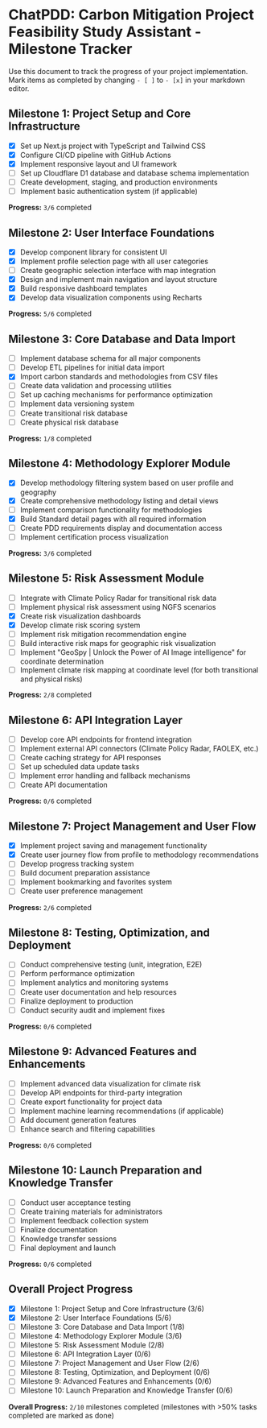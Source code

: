 # ChatPDD: Carbon Mitigation Project Feasibility Study Assistant - Milestone Tracker

Use this document to track the progress of your project implementation. Mark items as completed by changing `- [ ]` to `- [x]` in your markdown editor.

## Milestone 1: Project Setup and Core Infrastructure
- [x] Set up Next.js project with TypeScript and Tailwind CSS
- [x] Configure CI/CD pipeline with GitHub Actions
- [x] Implement responsive layout and UI framework
- [ ] Set up Cloudflare D1 database and database schema implementation
- [ ] Create development, staging, and production environments
- [ ] Implement basic authentication system (if applicable)

**Progress:** `3/6` completed

## Milestone 2: User Interface Foundations
- [x] Develop component library for consistent UI
- [x] Implement profile selection page with all user categories
- [ ] Create geographic selection interface with map integration
- [x] Design and implement main navigation and layout structure
- [x] Build responsive dashboard templates
- [x] Develop data visualization components using Recharts

**Progress:** `5/6` completed

## Milestone 3: Core Database and Data Import
- [ ] Implement database schema for all major components
- [ ] Develop ETL pipelines for initial data import
- [x] Import carbon standards and methodologies from CSV files
- [ ] Create data validation and processing utilities
- [ ] Set up caching mechanisms for performance optimization
- [ ] Implement data versioning system
- [ ] Create transitional risk database
- [ ] Create physical risk database

**Progress:** `1/8` completed

## Milestone 4: Methodology Explorer Module
- [x] Develop methodology filtering system based on user profile and geography
- [x] Create comprehensive methodology listing and detail views
- [ ] Implement comparison functionality for methodologies
- [x] Build Standard detail pages with all required information
- [ ] Create PDD requirements display and documentation access
- [ ] Implement certification process visualization

**Progress:** `3/6` completed

## Milestone 5: Risk Assessment Module
- [ ] Integrate with Climate Policy Radar for transitional risk data
- [ ] Implement physical risk assessment using NGFS scenarios
- [x] Create risk visualization dashboards
- [x] Develop climate risk scoring system
- [ ] Implement risk mitigation recommendation engine
- [ ] Build interactive risk maps for geographic risk visualization
- [ ] Implement "GeoSpy | Unlock the Power of AI Image intelligence" for coordinate determination
- [ ] Implement climate risk mapping at coordinate level (for both transitional and physical risks)

**Progress:** `2/8` completed

## Milestone 6: API Integration Layer
- [ ] Develop core API endpoints for frontend integration
- [ ] Implement external API connectors (Climate Policy Radar, FAOLEX, etc.)
- [ ] Create caching strategy for API responses
- [ ] Set up scheduled data update tasks
- [ ] Implement error handling and fallback mechanisms
- [ ] Create API documentation

**Progress:** `0/6` completed

## Milestone 7: Project Management and User Flow
- [x] Implement project saving and management functionality
- [x] Create user journey flow from profile to methodology recommendations
- [ ] Develop progress tracking system
- [ ] Build document preparation assistance
- [ ] Implement bookmarking and favorites system
- [ ] Create user preference management

**Progress:** `2/6` completed

## Milestone 8: Testing, Optimization, and Deployment
- [ ] Conduct comprehensive testing (unit, integration, E2E)
- [ ] Perform performance optimization
- [ ] Implement analytics and monitoring systems
- [ ] Create user documentation and help resources
- [ ] Finalize deployment to production
- [ ] Conduct security audit and implement fixes

**Progress:** `0/6` completed

## Milestone 9: Advanced Features and Enhancements
- [ ] Implement advanced data visualization for climate risk
- [ ] Develop API endpoints for third-party integration
- [ ] Create export functionality for project data
- [ ] Implement machine learning recommendations (if applicable)
- [ ] Add document generation features
- [ ] Enhance search and filtering capabilities

**Progress:** `0/6` completed

## Milestone 10: Launch Preparation and Knowledge Transfer
- [ ] Conduct user acceptance testing
- [ ] Create training materials for administrators
- [ ] Implement feedback collection system
- [ ] Finalize documentation
- [ ] Knowledge transfer sessions
- [ ] Final deployment and launch

**Progress:** `0/6` completed

## Overall Project Progress
- [x] Milestone 1: Project Setup and Core Infrastructure (3/6)
- [x] Milestone 2: User Interface Foundations (5/6)
- [ ] Milestone 3: Core Database and Data Import (1/8)
- [ ] Milestone 4: Methodology Explorer Module (3/6)
- [ ] Milestone 5: Risk Assessment Module (2/8)
- [ ] Milestone 6: API Integration Layer (0/6)
- [ ] Milestone 7: Project Management and User Flow (2/6)
- [ ] Milestone 8: Testing, Optimization, and Deployment (0/6)
- [ ] Milestone 9: Advanced Features and Enhancements (0/6)
- [ ] Milestone 10: Launch Preparation and Knowledge Transfer (0/6)

**Overall Progress:** `2/10` milestones completed (milestones with >50% tasks completed are marked as done)
